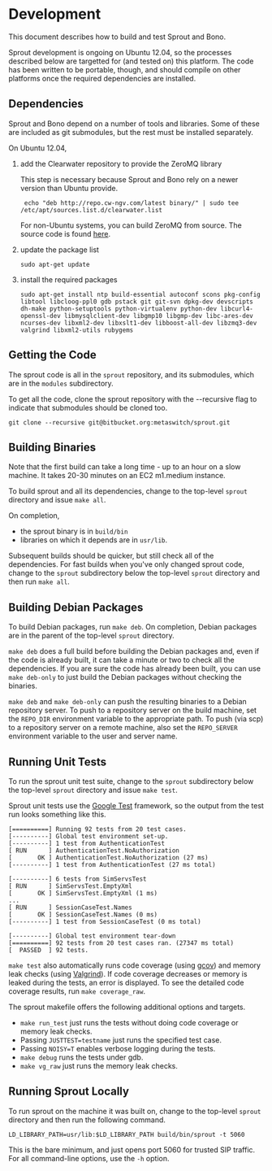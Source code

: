 # Development

This document describes how to build and test Sprout and Bono.

Sprout development is ongoing on Ubuntu 12.04, so the processes described
below are targetted for (and tested on) this platform.  The code has been
written to be portable, though, and should compile on other platforms once the
required dependencies are installed.

## Dependencies

Sprout and Bono depend on a number of tools and libraries.  Some of these are
included as git submodules, but the rest must be installed separately.

On Ubuntu 12.04,

1. add the Clearwater repository to provide the ZeroMQ library
    
    This step is necessary because Sprout and Bono rely on a newer version than Ubuntu provide.

        echo "deb http://repo.cw-ngv.com/latest binary/" | sudo tee /etc/apt/sources.list.d/clearwater.list

    For non-Ubuntu systems, you can build ZeroMQ from source. The source code is found [here](http://www.zeromq.org/intro:get-the-software).

2.  update the package list

        sudo apt-get update

3.  install the required packages

        sudo apt-get install ntp build-essential autoconf scons pkg-config libtool libcloog-ppl0 gdb pstack git git-svn dpkg-dev devscripts dh-make python-setuptools python-virtualenv python-dev libcurl4-openssl-dev libmysqlclient-dev libgmp10 libgmp-dev libc-ares-dev ncurses-dev libxml2-dev libxslt1-dev libboost-all-dev libzmq3-dev valgrind libxml2-utils rubygems

## Getting the Code

The sprout code is all in the `sprout` repository, and its submodules, which
are in the `modules` subdirectory.

To get all the code, clone the sprout repository with the --recursive flag to
indicate that submodules should be cloned too.

    git clone --recursive git@bitbucket.org:metaswitch/sprout.git

## Building Binaries

Note that the first build can take a long time - up to an hour on a slow
machine. It takes 20-30 minutes on an EC2 m1.medium instance.

To build sprout and all its dependencies, change to the top-level `sprout`
directory and issue `make all`.

On completion,

* the sprout binary is in `build/bin`
* libraries on which it depends are in `usr/lib`.

Subsequent builds should be quicker, but still check all of the
dependencies.  For fast builds when you've only changed sprout code, change to
the `sprout` subdirectory below the top-level `sprout` directory and then run
`make all`.

## Building Debian Packages

To build Debian packages, run `make deb`.  On completion, Debian packages
are in the parent of the top-level `sprout` directory.

`make deb` does a full build before building the Debian packages and, even if
the code is already built, it can take a minute or two to check all the
dependencies.  If you are sure the code has already been built, you can use
`make deb-only` to just build the Debian packages without checking the
binaries.

`make deb` and `make deb-only` can push the resulting binaries to a Debian
repository server.  To push to a repository server on the build machine, set
the `REPO_DIR` environment variable to the appropriate path.  To push (via
scp) to a repository server on a remote machine, also set the `REPO_SERVER`
environment variable to the user and server name.

## Running Unit Tests

To run the sprout unit test suite, change to the `sprout` subdirectory below
the top-level `sprout` directory and issue `make test`.

Sprout unit tests use the [Google Test](https://code.google.com/p/googletest/)
framework, so the output from the test run looks something like this.

    [==========] Running 92 tests from 20 test cases.
    [----------] Global test environment set-up.
    [----------] 1 test from AuthenticationTest
    [ RUN      ] AuthenticationTest.NoAuthorization
    [       OK ] AuthenticationTest.NoAuthorization (27 ms)
    [----------] 1 test from AuthenticationTest (27 ms total)

    [----------] 6 tests from SimServsTest
    [ RUN      ] SimServsTest.EmptyXml
    [       OK ] SimServsTest.EmptyXml (1 ms)
    ...
    [ RUN      ] SessionCaseTest.Names
    [       OK ] SessionCaseTest.Names (0 ms)
    [----------] 1 test from SessionCaseTest (0 ms total)

    [----------] Global test environment tear-down
    [==========] 92 tests from 20 test cases ran. (27347 ms total)
    [  PASSED  ] 92 tests.

`make test` also automatically runs code coverage (using
[gcov](http://gcc.gnu.org/onlinedocs/gcc/Gcov.html)) and memory leak checks
(using [Valgrind](http://valgrind.org/)).  If code coverage decreases or
memory is leaked during the tests, an error is displayed. To see the detailed
code coverage results, run `make coverage_raw`.

The sprout makefile offers the following additional options and targets.

*   `make run_test` just runs the tests without doing code coverage or memory
    leak checks.
*   Passing `JUSTTEST=testname` just runs the specified test case.
*   Passing `NOISY=T` enables verbose logging during the tests.
*   `make debug` runs the tests under gdb.
*   `make vg_raw` just runs the memory leak checks.

## Running Sprout Locally

To run sprout on the machine it was built on, change to the top-level `sprout`
directory and then run the following command.

    LD_LIBRARY_PATH=usr/lib:$LD_LIBRARY_PATH build/bin/sprout -t 5060

This is the bare minimum, and just opens port 5060 for trusted SIP traffic.
For all command-line options, use the `-h` option.
